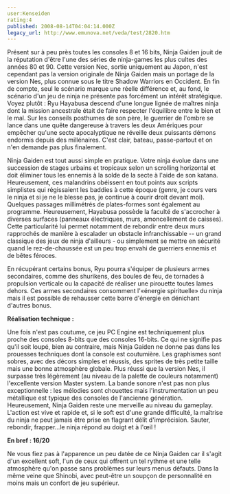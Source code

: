 ```yaml
---
user:Kenseiden
rating:4
published: 2008-08-14T04:04:14.000Z
legacy_url: http://www.emunova.net/veda/test/2820.htm
---
```

Présent sur à peu près toutes les consoles 8 et 16 bits, Ninja Gaiden jouit de la réputation d'être l'une des séries de ninja-games les plus cultes des années 80 et 90\. Cette version Nec, sortie uniquement au Japon, n'est cependant pas la version originale de Ninja Gaiden mais un portage de la version Nes, plus connue sous le titre Shadow Warriors en Occident. En fin de compte, seul le scénario marque une réelle différence et, au fond, le scénario d'un jeu de ninja ne présente pas forcément un intérêt stratégique. Voyez plutôt : Ryu Hayabusa descend d'une longue lignée de maîtres ninja dont la mission ancestrale était de faire respecter l'équilibre entre le bien et le mal. Sur les conseils posthumes de son père, le guerrier de l'ombre se lance dans une quête dangereuse à travers les deux Amériques pour empêcher qu'une secte apocalyptique ne réveille deux puissants démons endormis depuis des millénaires. C'est clair, bateau, passe-partout et on n'en demande pas plus finalement.   

  

Ninja Gaiden est tout aussi simple en pratique. Votre ninja évolue dans une succession de stages urbains et tropicaux selon un scrolling horizontal et doit éliminer tous les ennemis à la solde de la secte à l'aide de son katana. Heureusement, ces malandrins obéissent en tout points aux scripts simplistes qui régissaient les baddies à cette époque (genre, je cours vers le ninja et si je ne le blesse pas, je continue à courir droit devant moi). Quelques passages millimétrés de plates-formes sont également au programme. Heureusement, Hayabusa possède la faculté de s'accrocher à diverses surfaces (panneaux électriques, murs, amoncellement de caisses). Cette particularité lui permet notamment de rebondir entre deux murs rapprochés de manière à escalader un obstacle infranchissable -- un grand classique des jeux de ninja d'ailleurs - ou simplement se mettre en sécurité quand le rez-de-chaussée est un peu trop envahi de guerriers ennemis et de bêtes féroces.   

  

En récupérant certains bonus, Ryu pourra s'équiper de plusieurs armes secondaires, comme des shurikens, des boules de feu, de tornades à propulsion verticale ou la capacité de réaliser une pirouette toutes lames dehors. Ces armes secondaires consomment l'«énergie spirituelle» du ninja mais il est possible de rehausser cette barre d'énergie en dénichant d'autres bonus.  

  

**Réalisation technique :**   

Une fois n'est pas coutume, ce jeu PC Engine est techniquement plus proche des consoles 8-bits que des consoles 16-bits. Ce qui ne signifie pas qu'il soit loupé, bien au contraire, mais Ninja Gaiden ne donne pas dans les prouesses techniques dont la console est coutumière. Les graphismes sont sobres, avec des décors simples et réussis, des sprites de très petite taille mais une bonne atmosphère globale. Plus réussi que la version Nes, il surpasse très légèrement (au niveau de la palette de couleurs notamment) l'excellente version Master system. La bande sonore n'est pas non plus exceptionnelle : les mélodies sont chouettes mais l'instrumentation un peu métallique est typique des consoles de l'ancienne génération. Heureusement, Ninja Gaiden reste une merveille au niveau du gameplay. L'action est vive et rapide et, si le soft est d'une grande difficulté, la maîtrise du ninja ne peut jamais être prise en flagrant délit d'imprécision. Sauter, rebondir, frapper...le ninja répond au doigt et à l'œil !   

  

**En bref : 16/20**   

Ne vous fiez pas à l'apparence un peu datée de ce Ninja Gaiden car il s'agit d'un excellent soft, l'un de ceux qui offrent un tel rythme et une telle atmosphère qu'on passe sans problèmes sur leurs menus défauts. Dans la même veine que Shinobi, avec peut-être un soupçon de personnalité en moins mais un confort de jeu supérieur.
